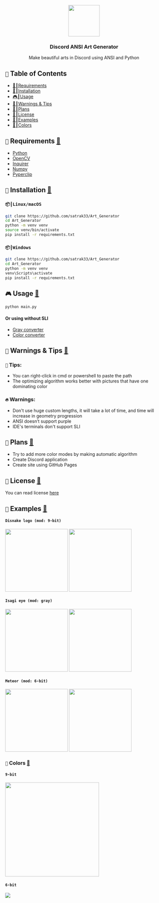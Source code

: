 <p align="center">
    <img style="width: 100px; height: auto;" src="https://github.com/user-attachments/assets/76031be2-f446-4a19-a61c-b1fe8de98ea8">
</p>
<h3 align="center" id="discord-ansi-art-generator">
    Discord ANSI Art Generator
</h3>
<p align="center">
    Make beautiful arts in Discord using ANSI and Python
</p>

## `🔱` Table of Contents

- [🥽┃Requirements](#-requirements-)
- [🔮┃Installation](#-installation-)
- [🎮┃Usage](#-usage-)
- [🚧┃Warnings & Tips](#-warnings--tips-)
- [🌠┃Plans](#-plans-)
- [📝┃License](#-license-)
- [💽┃Examples](#-examples-)
- [🎨┃Colors](#-colors-)

## `🥽` Requirements [🔼](#discord-ansi-art-generator)

- [Python](https://www.python.org/)
- [OpenCV](https://pypi.org/project/opencv-python/)
- [Inquirer](https://pypi.org/project/inquirer/)
- [Numpy](https://pypi.org/project/numpy/)
- [Pyperclip](https://pypi.org/project/pyperclip/)

## `🔮` Installation [🔼](#discord-ansi-art-generator)

### `📦┃Linux/macOS`
```bash
git clone https://github.com/satrak33/Art_Generator
cd Art_Generator
python -m venv venv
source venv/bin/activate
pip install -r requirements.txt
```

### `📦┃Windows`
```bash
git clone https://github.com/satrak33/Art_Generator
cd Art_Generator
python -m venv venv
venv\Scripts\activate
pip install -r requirements.txt
```

## `🎮` Usage [🔼](#discord-ansi-art-generator)
```bash
python main.py
```
#### Or using without SLI
- [Gray converter](./converters/gray.py)
- [Color converter](./converters/color.py)

## `🚧` Warnings & Tips [🔼](#discord-ansi-art-generator)
### `🎈` Tips:
- You can right-click in cmd or powershell to paste the path
- The optimizing algorithm works better with pictures that have one dominating color

### `🔥` Warnings:
- Don't use huge custom lengths, it will take a lot of time, and time will increase in geometry progression
- ANSI doesn’t support purple
- IDE's terminals don't support SLI

## `🌠` Plans [🔼](#discord-ansi-art-generator)
- Try to add more color modes by making automatic algorithm
- Create Discord application 
- Create site using GitHub Pages

## `📝` License [🔼](#discord-ansi-art-generator)
You can read license [here](./LICENSE) 

## `💽` Examples [🔼](#discord-ansi-art-generator)

#### `Disnake logo (mod: 9-bit)`
<img style="width: auto; height: 200px;" src="https://github.com/user-attachments/assets/a89ab64d-fca4-4c9f-9c3e-e111a3bf694a">
<img style="width: auto; height: 200px;" src="https://github.com/user-attachments/assets/7936102a-8671-4cea-84de-b96d9debca8f">

#### `Isagi eye (mod: gray)`
<img style="width: auto; height: 200px;" src="https://github.com/user-attachments/assets/5b3d9850-9311-4e5c-af51-879651e4dc7d">
<img style="width: auto; height: 200px;" src="https://github.com/user-attachments/assets/29630c3e-0cae-4f24-8c16-3e873581c07d">


#### `Meteor (mod: 6-bit)`
<img style="width: auto; height: 200px;" src="https://github.com/user-attachments/assets/c1667b31-3861-41e2-8141-74f922cb6c46">
<img style="width: auto; height: 200px;" src="https://github.com/user-attachments/assets/5c8f8243-8518-4f5b-aee3-d6045eb0d4fd">

### `🎨` Colors [🔼](#discord-ansi-art-generator)
#### `9-bit`
<img style="width: auto; height: 300px;" src="https://github.com/user-attachments/assets/57fe53f8-353f-43ef-8c6c-8076913434eb">

#### `6-bit`
<img style="width: auto; height: auto;" src="https://github.com/user-attachments/assets/7aa8c87a-5b47-476b-ac25-f64968af3042">
